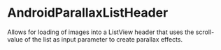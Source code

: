 AndroidParallaxListHeader
=========================

Allows for loading of images into a ListView header that uses the scroll-value of the list as input parameter to create parallax effects.  
